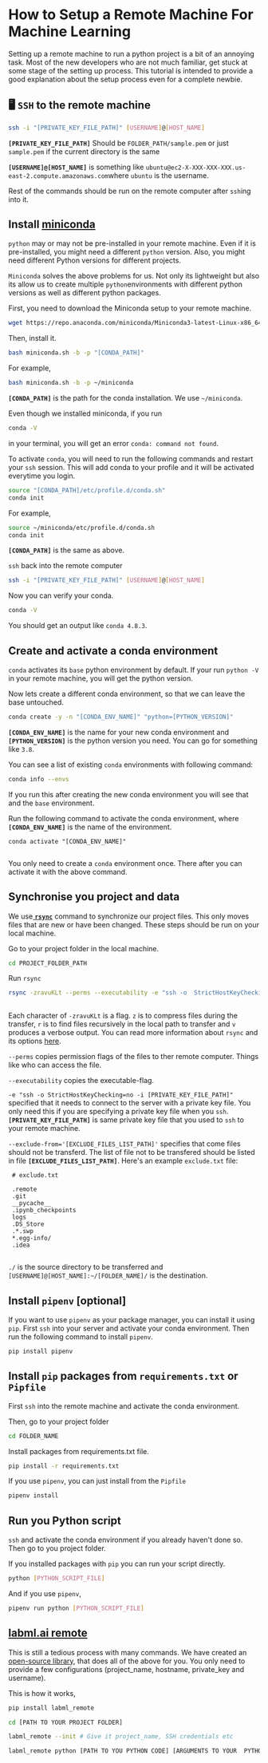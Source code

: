 # How to Setup a Remote Machine For Machine Learning

Setting up a remote machine to run a python project is a bit of an annoying task. Most of the new developers who are not much familiar, get stuck at some stage of the setting up process. This tutorial is intended to provide a good explanation about the setup process even for a complete newbie.

## 🖥 `SSH` to the remote machine

```sh
ssh -i "[PRIVATE_KEY_FILE_PATH]" [USERNAME]@[HOST_NAME]
```

**`[PRIVATE_KEY_FILE_PATH]`** Should be `FOLDER_PATH/sample.pem` or just `sample.pem` if the current directory is the same

**`[USERNAME]@[HOST_NAME]`** is something like `ubuntu@ec2-X-XXX-XXX-XXX.us-east-2.compute.amazonaws.com`where `ubuntu` is the username.

Rest of the commands should be run on the remote computer after `ssh`ing into it.

## Install [miniconda](https://docs.conda.io/en/latest/miniconda.html)

`python` may or may not be pre-installed in your remote machine. Even if it is pre-installed, you might need a different `python` version. Also, you might need different Python versions for different projects.

`Miniconda` solves the above problems for us. Not only its lightweight but also its allow us to create multiple `python`environments with different python versions as well as different python packages.

First, you need to download the Miniconda setup to your remote machine.

```sh
wget https://repo.anaconda.com/miniconda/Miniconda3-latest-Linux-x86_64.sh -O miniconda.sh
```

Then, install it.

```sh
bash miniconda.sh -b -p "[CONDA_PATH]"
```

For example,

```sh
bash miniconda.sh -b -p ~/miniconda
```

**`[CONDA_PATH]`** is the path for the conda installation. We use `~/miniconda`. 

Even though we installed miniconda, if you run

```sh
conda -V
```

in your terminal, you will get an error `conda: command not found`.

To activate `conda`, you will need to run the following commands and restart your `ssh` session. This will add conda to your profile and it will be activated everytime you login.

```sh
source "[CONDA_PATH]/etc/profile.d/conda.sh"
conda init
```

For example,

```sh
source ~/miniconda/etc/profile.d/conda.sh
conda init
```

**`[CONDA_PATH]`** is the same as above.

`ssh` back into the remote computer

```sh
ssh -i "[PRIVATE_KEY_FILE_PATH]" [USERNAME]@[HOST_NAME]
```

Now you can verify your conda.

```sh
conda -V
```

You should get an output like `conda 4.8.3`.

## Create and activate a conda environment

`conda` activates its `base` python environment by default. If your run `python -V` in your remote machine, you will get the python version.

Now lets create a different conda environment, so that we can leave the base untouched.

```sh
conda create -y -n "[CONDA_ENV_NAME]" "python=[PYTHON_VERSION]"
```

**`[CONDA_ENV_NAME]`** is the name for your new conda environment and **`[PYTHON_VERSION]`** is the python version you need. You can go for something like `3.8`.

You can see a list of existing `conda` environments with following command:

```sh
conda info --envs
```

If you run this after creating the new conda environment you will see that and the `base` environment.

Run the following command to activate the conda environment, where **`[CONDA_ENV_NAME]`** is the name of the environment.

```
conda activate "[CONDA_ENV_NAME]"
    
```

You only need to create a `conda` environment once. There after you can activate it with the above command.

## Synchronise you project and data

We use[ **`rsync`**](https://en.wikipedia.org/wiki/Rsync) command to synchronize our project files. This only moves files that are new or have been changed. These steps should be run on your local machine.

Go to your project folder in the local machine.

```sh
cd PROJECT_FOLDER_PATH
```

Run `rsync`

```sh
rsync -zravuKLt --perms --executability -e "ssh -o  StrictHostKeyChecking=no -i [PRIVATE_KEY_FILE_PATH]" --exclude-from='[EXCLUDE_FILES_LIST_PATH]' ./ [USERNAME]@[HOST_NAME]:~/[FOLDER_NAME]/
    
```

Each character of  `-zravuKLt` is a flag. `z` is to compress files during the transfer, `r` is to find files recursively in the local path to transfer and `v` produces a verbose output. You can read more information about `rsync` and its options [here](https://linux.die.net/man/1/rsync).

`--perms` copies permission flags of the files to ther remote computer. Things like who can access the file.

`--executability` copies the executable-flag.

`-e "ssh -o StrictHostKeyChecking=no -i [PRIVATE_KEY_FILE_PATH]"` specified that it needs to connect to the server with a private key file. You only need this if you are specifying a private key file when you `ssh`. **`[PRIVATE_KEY_FILE_PATH]`** is same private key file that you used to `ssh` to your remote machine.

`--exclude-from='[EXCLUDE_FILES_LIST_PATH]'` specifies that come files should not be transferd. The list of file not to be transfered should be listed in file **`[EXCLUDE_FILES_LIST_PATH]`**.  Here's an example `exclude.txt` file:

```
 # exclude.txt

 .remote
 .git
 __pycache__
 .ipynb_checkpoints
 logs
 .DS_Store
 .*.swp
 *.egg-info/
 .idea
    
```

`./` is the source directory to be transferred and `[USERNAME]@[HOST_NAME]:~/[FOLDER_NAME]/`  is the destination.

## Install `pipenv` [optional]

If you want to use `pipenv` as your package manager, you can install it using `pip`. First `ssh` into your server and activate your conda environment. Then run the following command to install `pipenv`.

```sh
pip install pipenv
```

## Install `pip` packages from `requirements.txt` or `Pipfile`

First `ssh` into the remote machine and activate the conda environment.

Then, go to your project folder

```sh
cd FOLDER_NAME
```

Install packages from requirements.txt file.

```sh
pip install -r requirements.txt
```

If you use `pipenv`, you can just install from the `Pipfile`

```sh
pipenv install
```

## Run you Python script

`ssh` and activate the conda environment if you already haven't done so. Then go to you project folder.

If you installed packages with `pip` you can run your script directly.

```sh
python [PYTHON_SCRIPT_FILE]
```

And if you use `pipenv`,

```sh
pipenv run python [PYTHON_SCRIPT_FILE]
```

## [labml.ai remote](https://github.com/labmlai/labml/tree/master/remote)

This is still a tedious process with many commands. We have created an
[open-source library](https://github.com/labmlai/labml/tree/master/remote),
that does all of the above for you. You only need to provide a few configurations (project_name, hostname, private_key and username).

This is how it works,

```sh
pip install labml_remote

cd [PATH TO YOUR PROJECT FOLDER]

labml_remote --init # Give it project_name, SSH credentials etc

labml_remote python [PATH TO YOU PYTHON CODE] [ARGUMENTS TO YOUR  PYTHON CODE]
```
